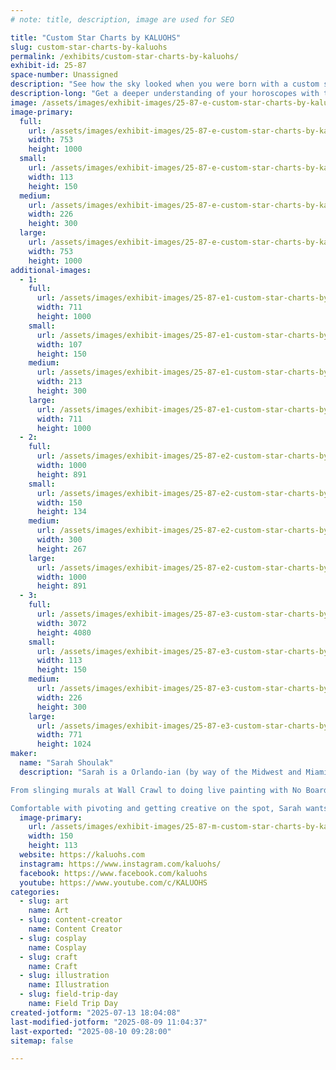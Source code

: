 ```yaml
---
# note: title, description, image are used for SEO

title: "Custom Star Charts by KALUOHS"
slug: custom-star-charts-by-kaluohs
permalink: /exhibits/custom-star-charts-by-kaluohs/
exhibit-id: 25-87
space-number: Unassigned
description: "See how the sky looked when you were born with a custom star chart like you've never seen before."
description-long: "Get a deeper understanding of your horoscopes with this quick tool to understand your sun sign, rising sign, moon sign as well as many other exciting notes like your chiron, midheaven, North and South nodes. These few tips can help you unlock more aspects of your personality and purpose than you could with a horoscope alone. Understand how to navigate the noisy astrological landscape with a better map; a custom star chart by KALUOHS!"
image: /assets/images/exhibit-images/25-87-e-custom-star-charts-by-kaluohs-deluxe-50-jessica-226x300.jpg
image-primary: 
  full:
    url: /assets/images/exhibit-images/25-87-e-custom-star-charts-by-kaluohs-deluxe-50-jessica-full.jpg
    width: 753
    height: 1000
  small:
    url: /assets/images/exhibit-images/25-87-e-custom-star-charts-by-kaluohs-deluxe-50-jessica-113x150.jpg
    width: 113
    height: 150
  medium:
    url: /assets/images/exhibit-images/25-87-e-custom-star-charts-by-kaluohs-deluxe-50-jessica-226x300.jpg
    width: 226
    height: 300
  large:
    url: /assets/images/exhibit-images/25-87-e-custom-star-charts-by-kaluohs-deluxe-50-jessica-753x1000.jpg
    width: 753
    height: 1000
additional-images: 
  - 1:
    full:
      url: /assets/images/exhibit-images/25-87-e1-custom-star-charts-by-kaluohs-basic-40-1-full.jpg
      width: 711
      height: 1000
    small:
      url: /assets/images/exhibit-images/25-87-e1-custom-star-charts-by-kaluohs-basic-40-1-107x150.jpg
      width: 107
      height: 150
    medium:
      url: /assets/images/exhibit-images/25-87-e1-custom-star-charts-by-kaluohs-basic-40-1-213x300.jpg
      width: 213
      height: 300
    large:
      url: /assets/images/exhibit-images/25-87-e1-custom-star-charts-by-kaluohs-basic-40-1-711x1000.jpg
      width: 711
      height: 1000
  - 2:
    full:
      url: /assets/images/exhibit-images/25-87-e2-custom-star-charts-by-kaluohs-wip-pic-full.jpg
      width: 1000
      height: 891
    small:
      url: /assets/images/exhibit-images/25-87-e2-custom-star-charts-by-kaluohs-wip-pic-150x134.jpg
      width: 150
      height: 134
    medium:
      url: /assets/images/exhibit-images/25-87-e2-custom-star-charts-by-kaluohs-wip-pic-300x267.jpg
      width: 300
      height: 267
    large:
      url: /assets/images/exhibit-images/25-87-e2-custom-star-charts-by-kaluohs-wip-pic-1000x891.jpg
      width: 1000
      height: 891
  - 3:
    full:
      url: /assets/images/exhibit-images/25-87-e3-custom-star-charts-by-kaluohs-andrea-chart-full.jpg
      width: 3072
      height: 4080
    small:
      url: /assets/images/exhibit-images/25-87-e3-custom-star-charts-by-kaluohs-andrea-chart-113x150.jpg
      width: 113
      height: 150
    medium:
      url: /assets/images/exhibit-images/25-87-e3-custom-star-charts-by-kaluohs-andrea-chart-226x300.jpg
      width: 226
      height: 300
    large:
      url: /assets/images/exhibit-images/25-87-e3-custom-star-charts-by-kaluohs-andrea-chart-771x1024.jpg
      width: 771
      height: 1024
maker: 
  name: "Sarah Shoulak"
  description: "Sarah is a Orlando-ian (by way of the Midwest and Miami) and local artist. She's been involved in the art community since she arrived in 2015 and prides herself in the collaborations that she's worked on over the last decade. 

From slinging murals at Wall Crawl to doing live painting with No Boarders and the Orlando City Soccer Club, Sarah is no stranger to big creative displays. She's also live streamed her bodypainting live on Twitch and even live streamed two music festivals when things had to do virtual in the early 2020's. 

Comfortable with pivoting and getting creative on the spot, Sarah wants art to be accessible and usually tries to incorporate creative repurposing, or upcycling in her pieces like mosaics and cosplay props."
  image-primary:
    url: /assets/images/exhibit-images/25-87-m-custom-star-charts-by-kaluohs-pxl-20210929-235146371-150x113.jpg
    width: 150
    height: 113
  website: https://kaluohs.com
  instagram: https://www.instagram.com/kaluohs/
  facebook: https://www.facebook.com/kaluohs
  youtube: https://www.youtube.com/c/KALUOHS
categories: 
  - slug: art
    name: Art
  - slug: content-creator
    name: Content Creator
  - slug: cosplay
    name: Cosplay
  - slug: craft
    name: Craft
  - slug: illustration
    name: Illustration
  - slug: field-trip-day
    name: Field Trip Day
created-jotform: "2025-07-13 18:04:08"
last-modified-jotform: "2025-08-09 11:04:37"
last-exported: "2025-08-10 09:28:00"
sitemap: false

---
```

